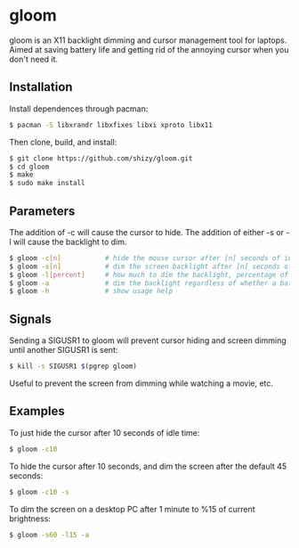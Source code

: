 # gloom

gloom is an X11 backlight dimming and cursor management tool for laptops. Aimed at saving battery life and getting rid of the annoying cursor when you don't need it.

## Installation

Install dependences through pacman:

```bash
$ pacman -S libxrandr libxfixes libxi xproto libx11
```

Then clone, build, and install:

```bash
$ git clone https://github.com/shizy/gloom.git
$ cd gloom
$ make
$ sudo make install
```

## Parameters

The addition of -c will cause the cursor to hide. The addition of either -s or -l will cause the backlight to dim.

```bash
$ gloom -c[n]           # hide the mouse cursor after [n] seconds of idle time (default 3)
$ gloom -s[n]           # dim the screen backlight after [n] seconds of idle time (default 45)
$ gloom -l[percent]     # how much to dim the backlight, percentage of the current brightness level (default 50)
$ gloom -a              # dim the backlight regardless of whether a battery is found or not
$ gloom -h              # show usage help
```

## Signals

Sending a SIGUSR1 to gloom will prevent cursor hiding and screen dimming until another SIGUSR1 is sent:

```bash
$ kill -s SIGUSR1 $(pgrep gloom)
```

Useful to prevent the screen from dimming while watching a movie, etc.

## Examples

To just hide the cursor after 10 seconds of idle time:
```bash
$ gloom -c10
```

To hide the cursor after 10 seconds, and dim the screen after the default 45 seconds:
```bash
$ gloom -c10 -s
```

To dim the screen on a desktop PC after 1 minute to %15 of current brightness:
```bash
$ gloom -s60 -l15 -a
```
